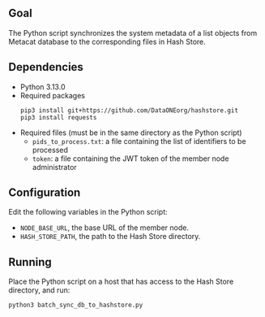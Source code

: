 ## Goal
The Python script synchronizes the system metadata of a list objects from Metacat database to the corresponding files in Hash Store.

## Dependencies
- Python 3.13.0
- Required packages
	```
  pip3 install git+https://github.com/DataONEorg/hashstore.git
  pip3 install requests
  ```
- Required files (must be in the same directory as the Python script)
	- `pids_to_process.txt`: a file containing the list of identifiers to be processed
  - `token`: a file containing the JWT token of the member node administrator

## Configuration
Edit the following variables in the Python script:
- `NODE_BASE_URL`, the base URL of the member node.
- `HASH_STORE_PATH`, the path to the Hash Store directory.

## Running
Place the Python script on a host that has access to the Hash Store directory, and run:
```
python3 batch_sync_db_to_hashstore.py
```
